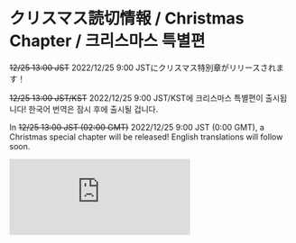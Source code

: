 # クリスマス読切情報 / Christmas Chapter / 크리스마스 특별편

~~12/25 13:00 JST~~ 2022/12/25 9:00 JSTにクリスマス特別章がリリースされます！

~~12/25 13:00 JST/KST~~ 2022/12/25 9:00 JST/KST에 크리스마스 특별편이 출시됩니다! 한국어 번역은 잠시 후에 출시될 겁니다.

In ~~12/25 13:00 JST (02:00 GMT)~~ 2022/12/25 9:00 JST (0:00 GMT), a Christmas special chapter will be released! English translations will follow soon.

<iframe src="https://free.timeanddate.com/countdown/i85jbjlo/n248/cf110/cm0/cu4/ct0/cs0/ca2/cr0/ss0/cac000/cpc000/pca0bfd5/tcfff/fs100/szw320/szh135/tatChristmas%20Chapter%20Release%3A/tac000/tpc000/mat%E3%82%AF%E3%83%AA%E3%82%B9%E3%83%9E%E3%82%B9%E8%AA%AD%E3%81%BF%E5%88%87%E3%82%8A%E3%81%BE%E3%81%A7%3A%20/mac000/mpc000/iso2022-12-25T09:00:00" allowtransparency="true" frameborder="0" width="320" height="135"></iframe>
